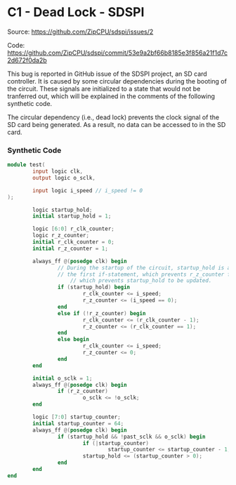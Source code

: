 # C1 - Dead Lock - SDSPI

Source: https://github.com/ZipCPU/sdspi/issues/2

Code: https://github.com/ZipCPU/sdspi/commit/53e9a2bf66b8185e3f856a21f1d7c2d672f0da2b

This bug is reported in GitHub issue of the SDSPI project, an SD card controller. It is caused by some circular dependencies during the booting of the circuit. These signals are initialized to a state that would not be tranferred out, which will be explained in the comments of the following synthetic code.

The circular dependency (i.e., dead lock) prevents the clock signal of the SD card being generated. As a result, no data can be accessed to in the SD card.

### Synthetic Code
```verilog
module test(
        input logic clk,
        output logic o_sclk,

        input logic i_speed // i_speed != 0
);

        logic startup_hold;
        initial startup_hold = 1;

        logic [6:0] r_clk_counter;
        logic r_z_counter;
        initial r_clk_counter = 0;
        initial r_z_counter = 1;

        always_ff @(posedge clk) begin
                // During the startup of the circuit, startup_hold is always true. As a result, this block always falls into
                // the first if-statement, which prevents r_z_counter from being updated, which prevents o_sclk to be updated,
          			// which prevents startup_hold to be updated.
                if (startup_hold) begin
                        r_clk_counter <= i_speed;
                        r_z_counter <= (i_speed == 0);
                end
                else if (!r_z_counter) begin
                        r_clk_counter <= (r_clk_counter - 1);
                        r_z_counter <= (r_clk_counter == 1);
                end
                else begin
                        r_clk_counter <= i_speed;
                        r_z_counter <= 0;
                end
        end

        initial o_sclk = 1;
        always_ff @(posedge clk) begin
                if (r_z_counter)
                        o_sclk <= !o_sclk;
        end

        logic [7:0] startup_counter;
        initial startup_counter = 64;
        always_ff @(posedge clk) begin
                if (startup_hold && !past_sclk && o_sclk) begin
                        if (|startup_counter)
                                startup_counter <= startup_counter - 1;
                        startup_hold <= (startup_counter > 0);
                end
        end
end
```
